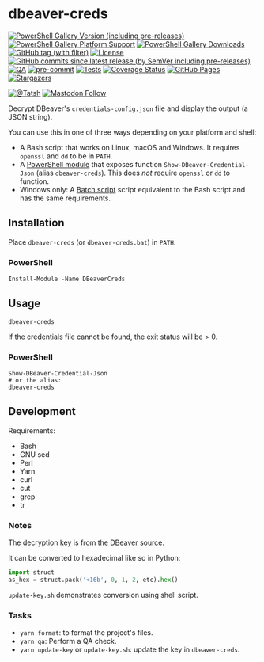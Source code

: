 <!-- markdownlint-configure-file {"MD024": { "siblings_only": true } } -->

# dbeaver-creds

[![PowerShell Gallery Version (including pre-releases)](https://img.shields.io/powershellgallery/v/DBeaverCreds)](https://www.powershellgallery.com/packages/DBeaverCreds)
[![PowerShell Gallery Platform Support](https://img.shields.io/powershellgallery/p/DBeaverCreds?label=powershell+platforms+supported)](https://www.powershellgallery.com/packages/DBeaverCreds)
[![PowerShell Gallery Downloads](https://img.shields.io/powershellgallery/dt/DBeaverCreds)](https://www.powershellgallery.com/packages/DBeaverCreds)
[![GitHub tag (with filter)](https://img.shields.io/github/v/tag/Tatsh/dbeaver-creds)](https://github.com/Tatsh/dbeaver-creds/tags)
[![License](https://img.shields.io/github/license/Tatsh/dbeaver-creds)](https://github.com/Tatsh/dbeaver-creds/blob/master/LICENSE.txt)
[![GitHub commits since latest release (by SemVer including pre-releases)](https://img.shields.io/github/commits-since/Tatsh/dbeaver-creds/v0.0.3/master)](https://github.com/Tatsh/dbeaver-creds/compare/v0.0.3...master)
[![QA](https://github.com/Tatsh/dbeaver-creds/actions/workflows/qa.yml/badge.svg)](https://github.com/Tatsh/dbeaver-creds/actions/workflows/qa.yml)
[![pre-commit](https://img.shields.io/badge/pre--commit-enabled-brightgreen?logo=pre-commit&logoColor=white)](https://github.com/pre-commit/pre-commit)
[![Tests](https://github.com/Tatsh/dbeaver-creds/actions/workflows/tests.yml/badge.svg)](https://github.com/Tatsh/dbeaver-creds/actions/workflows/tests.yml)
[![Coverage Status](https://coveralls.io/repos/github/Tatsh/dbeaver-creds/badge.svg?branch=master)](https://coveralls.io/github/Tatsh/dbeaver-creds?branch=master)
[![GitHub Pages](https://github.com/Tatsh/dbeaver-creds/actions/workflows/pages/pages-build-deployment/badge.svg)](https://tatsh.github.io/dbeaver-creds/)
[![Stargazers](https://img.shields.io/github/stars/Tatsh/dbeaver-creds?logo=github&style=flat)](https://github.com/Tatsh/dbeaver-creds/stargazers)

[![@Tatsh](https://img.shields.io/badge/dynamic/json?url=https%3A%2F%2Fpublic.api.bsky.app%2Fxrpc%2Fapp.bsky.actor.getProfile%2F%3Factor%3Ddid%3Aplc%3Auq42idtvuccnmtl57nsucz72%26query%3D%24.followersCount%26style%3Dsocial%26logo%3Dbluesky%26label%3DFollow%2520%40Tatsh&query=%24.followersCount&style=social&logo=bluesky&label=Follow%20%40Tatsh)](https://bsky.app/profile/Tatsh.bsky.social)
[![Mastodon Follow](https://img.shields.io/mastodon/follow/109370961877277568?domain=hostux.social&style=social)](https://hostux.social/@Tatsh)

Decrypt DBeaver's `credentials-config.json` file and display the output (a JSON string).

You can use this in one of three ways depending on your platform and shell:

- A Bash script that works on Linux, macOS and Windows. It requires `openssl` and `dd` to be in `PATH`.
- A [PowerShell module](https://www.powershellgallery.com/packages/DBeaverCreds) that exposes function
  `Show-DBeaver-Credential-Json` (alias `dbeaver-creds`).
  This does _not_ require `openssl` or `dd` to function.
- Windows only: A [Batch script](https://en.wikipedia.org/wiki/Batch_file) script equivalent to the
  Bash script and has the same requirements.

## Installation

Place `dbeaver-creds` (or `dbeaver-creds.bat`) in `PATH`.

### PowerShell

```powershell
Install-Module -Name DBeaverCreds
```

## Usage

```shell
dbeaver-creds
```

If the credentials file cannot be found, the exit status will be > 0.

### PowerShell

```shell
Show-DBeaver-Credential-Json
# or the alias:
dbeaver-creds
```

## Development

Requirements:

- Bash
- GNU sed
- Perl
- Yarn
- curl
- cut
- grep
- tr

### Notes

The decryption key is from [the DBeaver source](https://github.com/dbeaver/dbeaver/blob/d69a75e63bf0a00e37f6b4ab9c9aa4fcaa0ded23/plugins/org.jkiss.dbeaver.model/src/org/jkiss/dbeaver/model/impl/app/DefaultSecureStorage.java#L32).

It can be converted to hexadecimal like so in Python:

```python
import struct
as_hex = struct.pack('<16b', 0, 1, 2, etc).hex()
```

`update-key.sh` demonstrates conversion using shell script.

### Tasks

- `yarn format`: to format the project's files.
- `yarn qa`: Perform a QA check.
- `yarn update-key` or `update-key.sh`: update the key in `dbeaver-creds`.
